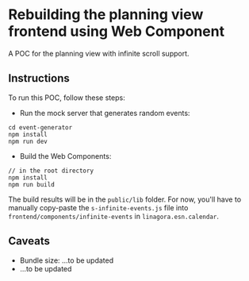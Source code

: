 # Rebuilding the planning view frontend using Web Component

A POC for the planning view with infinite scroll support.

## Instructions

To run this POC, follow these steps:

- Run the mock server that generates random events:

```
cd event-generator
npm install
npm run dev
```

- Build the Web Components:

```
// in the root directory
npm install
npm run build
```

The build results will be in the `public/lib` folder. For now, you'll have to manually copy-paste the `s-infinite-events.js` file into `frontend/components/infinite-events` in `linagora.esn.calendar`.

## Caveats

- Bundle size: ...to be updated
- ...to be updated
